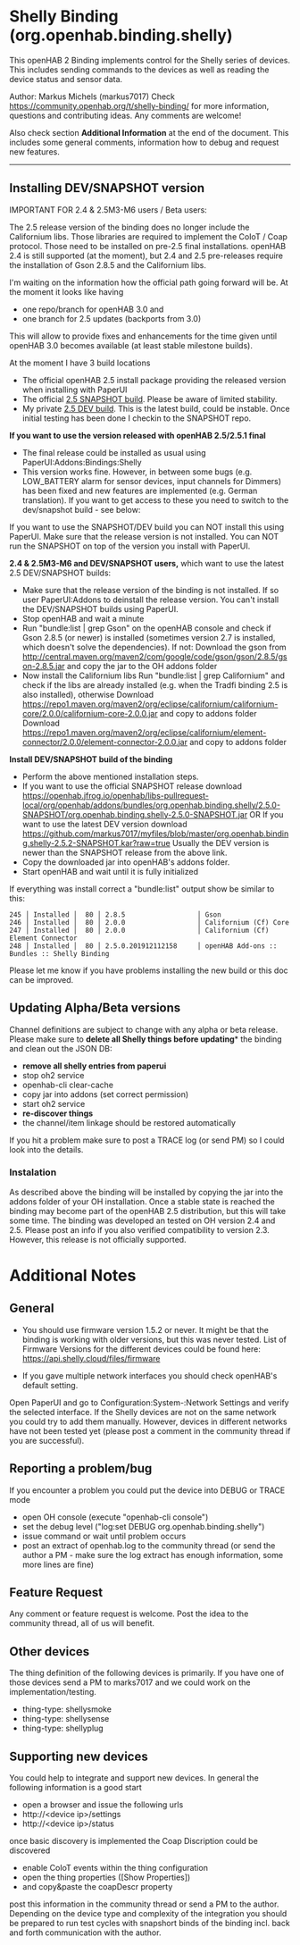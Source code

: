 # Shelly Binding (org.openhab.binding.shelly)

This openHAB 2 Binding implements control for the Shelly series of devices.
This includes sending commands to the devices as well as reading the device status and sensor data.

Author: Markus Michels (markus7017)
Check  https://community.openhab.org/t/shelly-binding/ for more information, questions and contributing ideas. Any comments are welcome!

Also check section **Additional Information** at the end of the document.
This includes some general comments, information how to debug and request new features.

---

## Installing DEV/SNAPSHOT version

IMPORTANT FOR 2.4 & 2.5M3-M6 users / Beta users:

The 2.5 release version of the binding does no longer include the Californium libs. Those libraries are required to implement the CoIoT / Coap protocol. Those need to be installed on pre-2.5 final installations. openHAB 2.4 is still supported (at the moment), but 2.4 and 2.5 pre-releases require the installation of Gson 2.8.5 and the Californium libs.

I'm waiting on the information how the official path going forward will be. At the moment it looks like having
- one repo/branch for openHAB 3.0 and
- one branch for 2.5 updates (backports from 3.0)

This will allow to provide fixes and enhancements for the time given until openHAB 3.0 becomes available (at least stable milestone builds).

At the moment I have 3 build locations
- The official openHAB 2.5 install package providing the released version when installing with PaperUI
- The official [2.5 SNAPSHOT build](https://openhab.jfrog.io/openhab/libs-pullrequest-local/org/openhab/addons/bundles/org.openhab.binding.shelly/2.5.0-SNAPSHOT/). Please be aware of limited stability.
- My private [2.5 DEV build](https://github.com/markus7017/myfiles). This is the latest build, could be instable. Once initial testing has been done I checkin to the SNAPSHOT repo.

**If you want to use the version released with openHAB 2.5/2.5.1 final**
- The final release could be installed as usual using PaperUI:Addons:Bindings:Shelly
- This version works fine. However, in between some bugs (e.g. LOW_BATTERY alarm for sensor devices, input channels for Dimmers) has been fixed and new features are implemented (e.g. German translation). If you want to get access to these you need to switch to the dev/snapshot build - see below:

If you want to use the SNAPSHOT/DEV build you can NOT install this using PaperUI. Make sure that the release version is not installed. You can NOT run the SNAPSHOT on top of the version you install with PaperUI.

**2.4 & 2.5M3-M6 and DEV/SNAPSHOT users,** which want to use the latest 2.5 DEV/SNAPSHOT builds:
- Make sure that the release version of the binding is not installed. If so user PaperUI:Addons to deinstall the release version. You can't install the DEV/SNAPSHOT builds using PaperUI.
- Stop openHAB and wait a minute
- Run "bundle:list | grep Gson" on the openHAB console and check if Gson 2.8.5 (or newer) is installed (sometimes version 2.7 is installed, which doesn't solve the dependencies).
If not: Download the gson from http://central.maven.org/maven2/com/google/code/gson/gson/2.8.5/gson-2.8.5.jar
and copy the jar to the OH addons folder
- Now install the Californium libs
Run "bundle:list | grep Californium" and check if the libs are already installed (e.g. when the Tradfi binding 2.5 is also installed), otherwise
Download https://repo1.maven.org/maven2/org/eclipse/californium/californium-core/2.0.0/californium-core-2.0.0.jar and copy to addons folder
Download https://repo1.maven.org/maven2/org/eclipse/californium/element-connector/2.0.0/element-connector-2.0.0.jar and copy to addons folder

**Install DEV/SNAPSHOT build of the binding**
- Perform the above mentioned installation steps.
- If you want to use the official SNAPSHOT release
download https://openhab.jfrog.io/openhab/libs-pullrequest-local/org/openhab/addons/bundles/org.openhab.binding.shelly/2.5.0-SNAPSHOT/org.openhab.binding.shelly-2.5.0-SNAPSHOT.jar
OR
If you want to use the latest DEV version download https://github.com/markus7017/myfiles/blob/master/org.openhab.binding.shelly-2.5.2-SNAPSHOT.kar?raw=true
Usually the DEV version is newer than the SNAPSHOT release from the above link.
- Copy the downloaded jar into openHAB's addons folder.
- Start openHAB and wait until it is fully initialized

If everything was install correct a "bundle:list" output show be similar to this:

```csv
245 │ Installed │  80 │ 2.8.5                  │ Gson
246 │ Installed │  80 │ 2.0.0                  │ Californium (Cf) Core
247 │ Installed │  80 │ 2.0.0                  │ Californium (Cf) Element Connector
248 │ Installed │  80 │ 2.5.0.201912112158     │ openHAB Add-ons :: Bundles :: Shelly Binding
```

Please let me know if you have problems installing the new build or this doc can be improved.

## Updating Alpha/Beta versions

Channel definitions are subject to change with any alpha or beta release. Please make sure to **delete all Shelly things before updating*** the binding and clean out the JSON DB:

- **remove all shelly entries from paperui**
- stop oh2 service
- openhab-cli clear-cache
- copy jar into addons (set correct permission)
- start oh2 service
- **re-discover things**
- the channel/item linkage should be restored automatically

If you hit a problem make sure to post a TRACE log (or send PM) so I could look into the details.

### Instalation

As described above the binding will be installed by copying the jar into the addons folder of your OH installation.
Once a stable state is reached the binding may become part of the openHAB 2.5 distribution, but this will take some time.
The binding was developed an tested on OH version 2.4 and 2.5. 
Please post an info if you also verified compatibility to version 2.3.
However, this release is not officially supported.

# Additional Notes

## General

* You should use firmware version 1.5.2 or never.
It might be that the binding is working with older versions, but this was never tested.
List of Firmware Versions for the different devices could be found here: https://api.shelly.cloud/files/firmware


* If you gave multiple network interfaces you should check openHAB's default setting.

Open PaperUI and go to Configuration:System-:Network Settings and verify the selected interface. 
If the Shelly devices are not on the same network you could try to add them manually.
However, devices in different networks have not been tested yet (please post a comment in the community thread if you are successful).

## Reporting a problem/bug

If you encounter a problem you could put the device into DEBUG or TRACE mode

- open OH console (execute "openhab-cli console")
- set the debug level ("log:set DEBUG org.openhab.binding.shelly")
- issue command or wait until problem occurs
- post an extract of openhab.log to the community thread (or send the author a PM - make sure the log extract has enough information, some more lines are fine)

## Feature Request

Any comment or feature request is welcome. Post the idea to the community thread, all of us will benefit.

## Other devices

The thing definition of the following devices is primarily.
If you have one of those devices send a PM to marks7017 and we could work on the implementation/testing.

- thing-type: shellysmoke
- thing-type: shellysense
- thing-type: shellyplug

## Supporting new devices

You could help to integrate and support new devices. In general the following information is a good start

- open a browser and issue the following urls
- http://&lt;device ip&gt;/settings
- http://&lt;device ip&gt;/status

once basic discovery is implemented the Coap Discription could be discovered

- enable CoIoT events within the thing configuration
- open the thing properties ([Show Properties])
- and copy&amp;paste the coapDescr property

post this information in the community thread or send a PM to the author.
Depending on the device type and complexity of the integration you should be prepared to run test cycles with snapshort binds of the binding incl. back and forth communication with the author. 


